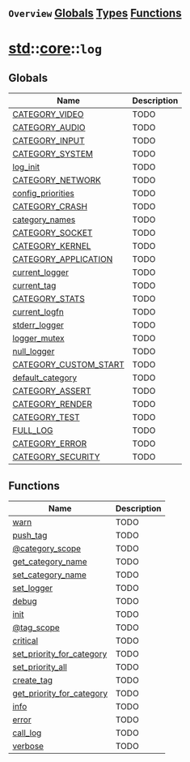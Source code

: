 ## `Overview` [Globals](./globals.md) [Types](./types.md) [Functions](./functions.md)
# [std](./../../std.md)::[core](./../core.md)::`log`
## Globals
|Name|Description|
|----|-----------|
|[CATEGORY_VIDEO](#todo)|TODO|
|[CATEGORY_AUDIO](#todo)|TODO|
|[CATEGORY_INPUT](#todo)|TODO|
|[CATEGORY_SYSTEM](#todo)|TODO|
|[log_init](#todo)|TODO|
|[CATEGORY_NETWORK](#todo)|TODO|
|[config_priorities](#todo)|TODO|
|[CATEGORY_CRASH](#todo)|TODO|
|[category_names](#todo)|TODO|
|[CATEGORY_SOCKET](#todo)|TODO|
|[CATEGORY_KERNEL](#todo)|TODO|
|[CATEGORY_APPLICATION](#todo)|TODO|
|[current_logger](#todo)|TODO|
|[current_tag](#todo)|TODO|
|[CATEGORY_STATS](#todo)|TODO|
|[current_logfn](#todo)|TODO|
|[stderr_logger](#todo)|TODO|
|[logger_mutex](#todo)|TODO|
|[null_logger](#todo)|TODO|
|[CATEGORY_CUSTOM_START](#todo)|TODO|
|[default_category](#todo)|TODO|
|[CATEGORY_ASSERT](#todo)|TODO|
|[CATEGORY_RENDER](#todo)|TODO|
|[CATEGORY_TEST](#todo)|TODO|
|[FULL_LOG](#todo)|TODO|
|[CATEGORY_ERROR](#todo)|TODO|
|[CATEGORY_SECURITY](#todo)|TODO|
## Functions
|Name|Description|
|----|-----------|
|[warn](#todo)|TODO|
|[push_tag](#todo)|TODO|
|[@category_scope](#todo)|TODO|
|[get_category_name](#todo)|TODO|
|[set_category_name](#todo)|TODO|
|[set_logger](#todo)|TODO|
|[debug](#todo)|TODO|
|[init](#todo)|TODO|
|[@tag_scope](#todo)|TODO|
|[critical](#todo)|TODO|
|[set_priority_for_category](#todo)|TODO|
|[set_priority_all](#todo)|TODO|
|[create_tag](#todo)|TODO|
|[get_priority_for_category](#todo)|TODO|
|[info](#todo)|TODO|
|[error](#todo)|TODO|
|[call_log](#todo)|TODO|
|[verbose](#todo)|TODO|
